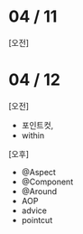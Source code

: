 # 04 / 11 
[오전]


# 04 / 12 
[오전]
- 포인트컷,
- within

[오후]
- @Aspect
- @Component
- @Around
- AOP
- advice
- pointcut
